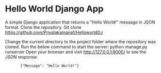 # Hello World Django App
A simple Django application that returns a "Hello World!" message in JSON format.
Clone the repository. 
Git clone https://github.com/Priyalakamana1/HelloworldDJ

Change the current directory to the project folder where the repository was cloned.
Run the below command to start the server:
         python manage.py runserver
Open your browser and visit  http://127.0.0.1:8000/ to see the JSON response:

           {"Message": "Hello World!"}
